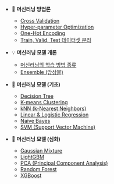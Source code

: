 
* 🚩 **머신러닝 방법론**
  * [Cross Validation](머신러닝_방법론_Cross_Validation.md)
  * [Hyper-parameter Optimization](머신러닝_방법론_HyperParam_Opt.md)
  * [One-Hot Encoding](머신러닝_방법론_One_Hot.md)
  * [Train, Valid, Test 데이터셋 분리](머신러닝_방법론_Train_Valid_Test.md)

* 💡 **머신러닝 모델 개론**
  * [머신러닝의 학습 방법 종류](머신러닝_모델_Learning_종류.md)
  * [Ensemble (앙상블)](머신러닝_모델_Ensemble.md)

* 🤖 **머신러닝 모델 (기초)**
  * [Decision Tree](머신러닝_모델_Decision_Tree.md)
  * [K-means Clustering](머신러닝_모델_K-means_Clustering.md)
  * [kNN (k-Nearest Neighbors)](머신러닝_모델_KNN.md)
  * [Linear & Logistic Regression](머신러닝_모델_Linear_Logistic_Regression.md)
  * [Naive Bayes](머신러닝_모델_Naive_Bayes.md)
  * [SVM (Support Vector Machine)](머신러닝_모델_SVM.md)

* 🤖 **머신러닝 모델 (심화)**
  * [Gaussian Mixture](머신러닝_모델_Gaussian_Mixture.md)
  * [LightGBM](머신러닝_모델_LightGBM.md)
  * [PCA (Principal Component Analysis)](머신러닝_모델_PCA.md)
  * [Random Forest](머신러닝_모델_Random_Forest.md)
  * [XGBoost](머신러닝_모델_XGBoost.md)